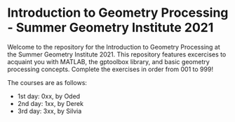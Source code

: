 # Introduction to Geometry Processing - Summer Geometry Institute 2021

Welcome to the repository for the Introduction to Geometry Processing at the Summer Geometry Institute 2021.
This repository features excercises to acquaint you with MATLAB, the gptoolbox library, and basic geometry processing concepts.
Complete the exercises in order from 001 to 999!

The courses are as follows:
* 1st day: 0xx, by Oded
* 2nd day: 1xx, by Derek
* 3rd day: 3xx, by Silvia
